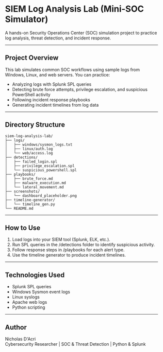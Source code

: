 # SIEM Log Analysis Lab (Mini-SOC Simulator) 

A hands-on Security Operations Center (SOC) simulation project to practice log analysis, threat detection, and incident response.

---

## Project Overview

This lab simulates common SOC workflows using sample logs from Windows, Linux, and web servers. You can practice:

- Analyzing logs with Splunk SPL queries
- Detecting brute force attempts, privilege escalation, and suspicious PowerShell activity
- Following incident response playbooks
- Generating incident timelines from log data

---

## Directory Structure

```
siem-log-analysis-lab/
├── logs/
│   ├── windows/sysmon_logs.txt
│   ├── linux/auth.log
│   └── web/access.log
├── detections/
│   ├── failed_login.spl
│   ├── privilege_escalation.spl
│   └── suspicious_powershell.spl
├── playbooks/
│   ├── brute_force.md
│   ├── malware_execution.md
│   └── lateral_movement.md
├── screenshots/
│   └── dashboard_placeholder.png
├── timeline-generator/
│   └── timeline_gen.py
└── README.md
```

---

## How to Use

1. Load logs into your SIEM tool (Splunk, ELK, etc.).
2. Run SPL queries in the /detections folder to identify suspicious activity.
3. Follow response steps in /playbooks for each alert type.
4. Use the timeline generator to produce incident timelines.

---

## Technologies Used

- Splunk SPL queries
- Windows Sysmon event logs
- Linux syslogs
- Apache web logs
- Python scripting

---

## Author

Nicholas D'Acri  
Cybersecurity Researcher | SOC & Threat Detection | Python & Splunk
